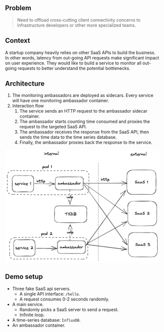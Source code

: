 ## Problem

> Need to offload cross-cutting client connectivity concerns to infrastructure developers or other more specialized teams.

## Context

A startup company heavily relies on other SaaS APIs to build the business. In other words, latency from out-going API requests make significant impact on user experience. They would like to build a service to monitor all out-going requests to better understand the potential bottlenecks.

## Architecture

1. The monitoring ambassadors are deployed as sidecars. Every service will have one monitoring ambassador container.
2. Interaction flow
   1. The service sends an HTTP request to the ambassador sidecar container.
   2. The ambassador starts counting time consumed and proxies the request to the targeted SaaS API.
   3. The ambassador receives the response from the SaaS API, then sends the time data to the time series database.
   4. Finally, the ambassador proxies back the response to the service.

![architecture](./architecture.png)

## Demo setup

- Three fake SaaS api servers.
  - A single API interface: `/hello`.
  - A request consumes 0-2 seconds randomly.
- A main service.
  - Randomly picks a SaaS server to send a request.
  - Infinite loop.
- A time-series database: `InfluxDB`.
- An ambassador container.
